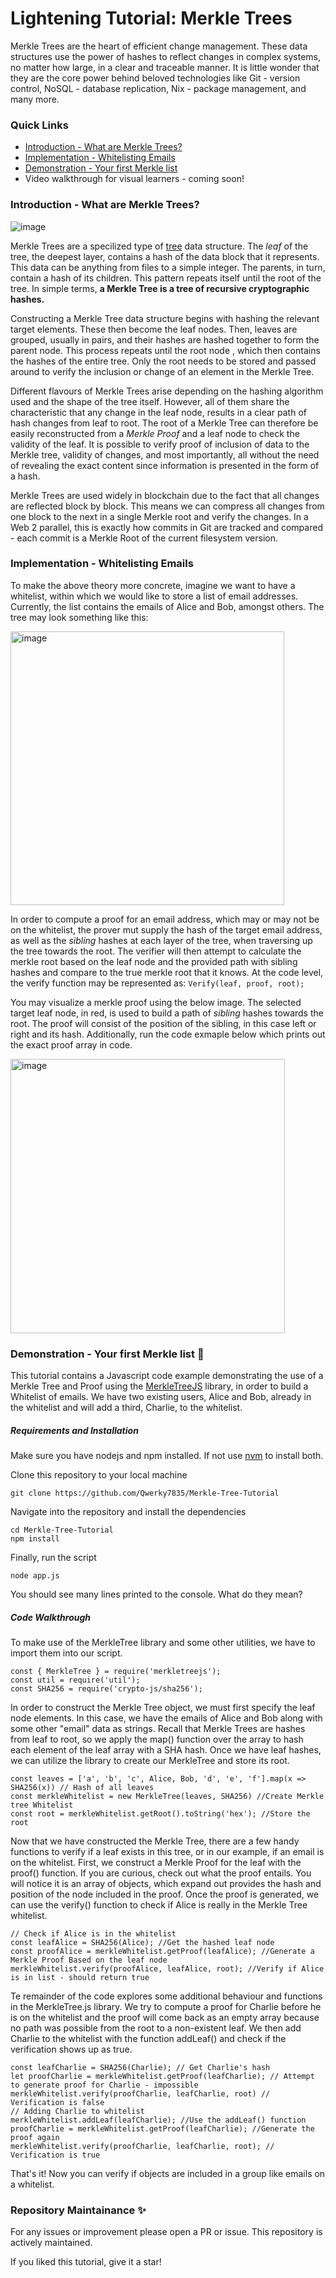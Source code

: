 # Lightening Tutorial: Merkle Trees

Merkle Trees are the heart of efficient change management. These data structures use the power of hashes to reflect changes in complex systems, no matter how large, in a clear and traceable manner. It is little wonder that they are the core power behind beloved technologies like Git - version control, NoSQL - database replication, Nix - package management, and many more.

### Quick Links

* [Introduction - What are Merkle Trees?](#Introduction---What-are-Merkle-Trees)
* [Implementation - Whitelisting Emails](#Implementation---Whitelisting-Emails)
* [Demonstration - Your first Merkle list](#Demonstration---Your-first-Merkle-list)
* Video walkthrough for visual learners - coming soon!

### Introduction - What are Merkle Trees?

![image](https://github.com/Qwerky7835/Merkle-Tree-Tutorial/assets/78215404/5c723f05-85ed-4ed8-aeae-69884ea482c0)

Merkle Trees are a specilized type of [tree](https://www.geeksforgeeks.org/introduction-to-tree-data-structure-and-algorithm-tutorials/) data structure. The *leaf* of the tree, the deepest layer, contains a hash of the data block that it represents. This data can be anything from files to a simple integer. The parents, in turn, contain a hash of its children. This pattern repeats itself until the root of the tree. In simple terms, **a Merkle Tree is a tree of recursive cryptographic hashes.**

Constructing a Merkle Tree data structure begins with hashing the relevant target elements. These then become the leaf nodes. Then, leaves are grouped, usually in pairs, and their hashes are hashed together to form the parent node. This process repeats until the root node , which then contains the hashes of the entire tree. Only the root needs to be stored and passed around to verify the inclusion or change of an element in the Merkle Tree.

Different flavours of Merkle Trees arise depending on the hashing algorithm used and the shape of the tree itself. However, all of them share the characteristic that any change in the leaf node, results in a clear path of hash changes from leaf to root. The root of a Merkle Tree can therefore be easily reconstructed from a *Merkle Proof* and a leaf node to check the validity of the leaf. It is possible to verify proof of inclusion of data to the Merkle tree, validity of changes, and most importantly, all without the need of revealing the exact content since information is presented in the form of a hash.

Merkle Trees are used widely in blockchain due to the fact that all changes are reflected block by block. This means we can compress all changes from one block to the next in a single Merkle root and verify the changes. In a Web 2 parallel, this is exactly how commits in Git are tracked and compared - each commit is a Merkle Root of the current filesystem version.

### Implementation - Whitelisting Emails

To make the above theory more concrete, imagine we want to have a whitelist, within which we would like to store a list of email addresses. Currently, the list contains the emails of Alice and Bob, amongst others. The tree may look something like this:

<img width="438" alt="image" src="https://github.com/Qwerky7835/Merkle-Tree-Tutorial/assets/78215404/f74631de-3e13-4289-9f6a-75b67525b9c7">

In order to compute a proof for an email address, which may or may not be on the whitelist, the prover mut supply the hash of the target email address, as well as the *sibling* hashes at each layer of the tree, when traversing up the tree towards the root. The verifier will then attempt to calculate the merkle root based on the leaf node and the provided path with sibling hashes and compare to the true merkle root that it knows. At the code level, the verify function may be represented as: `Verify(leaf, proof, root);`

You may visualize a merkle proof using the below image. The selected target leaf node, in red, is used to build a path of *sibling* hashes towards the root. The proof will consist of the position of the sibling, in this case left or right and its hash. Additionally, run the code exmaple below which prints out the exact proof array in code.

<img width="439" alt="image" src="https://github.com/Qwerky7835/Merkle-Tree-Tutorial/assets/78215404/6666550f-2de2-452d-83d4-5973047c6a68">

### Demonstration - Your first Merkle list :rocket:

This tutorial contains a Javascript code example demonstrating the use of a Merkle Tree and Proof using the [MerkleTreeJS](https://www.npmjs.com/package/merkletreejs) library, in order to build a Whitelist of emails. We have two existing users, Alice and Bob, already in the whitelist and will add a third, Charlie, to the whitelist.

##### Requirements and Installation
Make sure you have nodejs and npm installed. If not use [nvm](https://github.com/nvm-sh/nvm) to install both.

Clone this repository to your local machine
```
git clone https://github.com/Qwerky7835/Merkle-Tree-Tutorial
```

Navigate into the repository and install the dependencies
```
cd Merkle-Tree-Tutorial
npm install
```

Finally, run the script
```
node app.js
```
You should see many lines printed to the console. What do they mean?

##### Code Walkthrough
To make use of the MerkleTree library and some other utilities, we have to import them into our script.
```
const { MerkleTree } = require('merkletreejs');
const util = require('util');
const SHA256 = require('crypto-js/sha256');
```

In order to construct the Merkle Tree object, we must first specify the leaf node elements. In this case, we have the emails of Alice and Bob along with some other "email" data as strings. Recall that Merkle Trees are hashes from leaf to root, so we apply the map() function over the array to hash each element of the leaf array with a SHA hash. Once we have leaf hashes, we can utilize the library to create our MerkleTree and store its root.
```
const leaves = ['a', 'b', 'c', Alice, Bob, 'd', 'e', 'f'].map(x => SHA256(x)) // Hash of all leaves
const merkleWhitelist = new MerkleTree(leaves, SHA256) //Create Merkle tree Whitelist
const root = merkleWhitelist.getRoot().toString('hex'); //Store the root
```
Now that we have constructed the Merkle Tree, there are a few handy functions to verify if a leaf exists in this tree, or in our example, if an email is on the whitelist. First, we construct a Merkle Proof for the leaf with the proof() function. If you are curious, check out what the proof entails. You will notice it is an array of objects, which expand out provides the hash and position of the node included in the proof. Once the proof is generated, we can use the verify() function to check if Alice is really in the Merkle Tree whitelist.
```
// Check if Alice is in the whitelist
const leafAlice = SHA256(Alice); //Get the hashed leaf node
const proofAlice = merkleWhitelist.getProof(leafAlice); //Generate a Merkle Proof Based on the leaf node
merkleWhitelist.verify(proofAlice, leafAlice, root); //Verify if Alice is in list - should return true
```
Te remainder of the code explores some additional behaviour and functions in the MerkleTree.js library. We try to compute a proof for Charlie before he is on the whitelist and the proof will come back as an empty array because no path was possible from the root to a non-existent leaf. We then add Charlie to the whitelist with the function addLeaf() and check if the verification shows up as true.
```
const leafCharlie = SHA256(Charlie); // Get Charlie's hash
let proofCharlie = merkleWhitelist.getProof(leafCharlie); // Attempt to generate proof for Charlie - impossible
merkleWhitelist.verify(proofCharlie, leafCharlie, root) // Verification is false
// Adding Charlie to whitelist
merkleWhitelist.addLeaf(leafCharlie); //Use the addLeaf() function
proofCharlie = merkleWhitelist.getProof(leafCharlie); //Generate the proof again
merkleWhitelist.verify(proofCharlie, leafCharlie, root); // Verification is true 
```

That's it! Now you can verify if objects are included in a group like emails on a whitelist.

### Repository Maintainance :sparkles:
For any issues or improvement please open a PR or issue. This repository is actively maintained.

If you liked this tutorial, give it a star!
